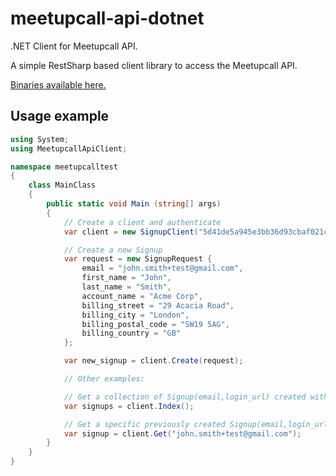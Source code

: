 # meetupcall-api-dotnet
.NET Client for Meetupcall API.

A simple RestSharp based client library to access the Meetupcall API.

[Binaries available here.](MeetupcallApiClient.zip)

## Usage example
```csharp
using System;
using MeetupcallApiClient;

namespace meetupcalltest
{
	class MainClass
	{
		public static void Main (string[] args)
		{
			// Create a client and authenticate
			var client = new SignupClient("5d41de5a945e3bb36d93cbaf021ce1632f04cb84");

			// Create a new Signup
			var request = new SignupRequest {
				email = "john.smith+test@gmail.com",
				first_name = "John",
				last_name = "Smith",
				account_name = "Acme Corp",
				billing_street = "29 Acacia Road",
				billing_city = "London",
				billing_postal_code = "SW19 5AG",
				billing_country = "GB"
			};

			var new_signup = client.Create(request);

			// Other examples:

			// Get a collection of Signup(email,login_url) created with this api key
			var signups = client.Index();

			// Get a specific previously created Signup(email,login_url) created with this api key
			var signup = client.Get("john.smith+test@gmail.com");
		}
	}
}
```
